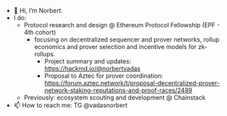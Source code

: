 - 👋 Hi, I’m Norbert.
- I do:
    - Protocol research and design @ Ethereum Protocol Fellowship (EPF - 4th cohort)
        - focusing on decentralized sequencer and prover networks, rollup economics and prover selection and incentive models for zk-rollups.
            - Project summary and updates: https://hackmd.io/@norbertvadas
            - Proposal to Aztec for prover coordination: https://forum.aztec.network/t/proposal-decentralized-prover-network-staking-reputations-and-proof-races/2489
    - Previously: ecosystem scouting and development @ Chainstack
- 📫 How to reach me: TG @vadasnorbert 
